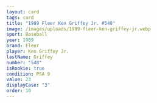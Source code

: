 ```yaml
---
layout: card
tags: card
title: "1989 Fleer Ken Griffey Jr. #548"
image: /images/uploads/1989-fleer-ken-griffey-jr.webp
sport: Baseball
year: 1989
brand: Fleer
player: Ken Griffey Jr.
lastName: Griffey
number: "548"
isRookie: true
condition: PSA 9
value: 23
displayCase: "3"
order: 10
---
```

